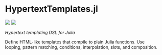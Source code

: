 # HypertextTemplates.jl

[![](https://img.shields.io/badge/docs-stable-blue.svg)](https://michaelhatherly.github.io/HypertextTemplates.jl/stable)
[![](https://img.shields.io/badge/docs-dev-blue.svg)](https://michaelhatherly.github.io/HypertextTemplates.jl/dev)

_Hypertext templating DSL for Julia_

Define HTML-like templates that compile to plain Julia functions. Use looping,
pattern matching, conditions, interpolation, slots, and composition.
